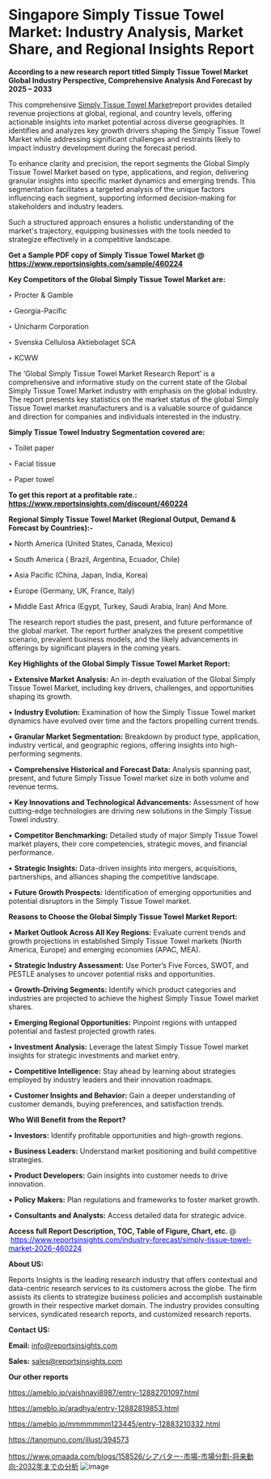 # Singapore Simply Tissue Towel Market: Industry Analysis, Market Share, and Regional Insights Report

<strong>According to a new research report titled Simply Tissue Towel Market Global Industry Perspective, Comprehensive Analysis And Forecast by 2025 – 2033</strong>

This comprehensive <a href=https://www.reportsinsights.com/sample/460224>Simply Tissue Towel Market</a>report provides detailed revenue projections at global, regional, and country levels, offering actionable insights into market potential across diverse geographies. It identifies and analyzes key growth drivers shaping the Simply Tissue Towel Market while addressing significant challenges and restraints likely to impact industry development during the forecast period.

To enhance clarity and precision, the report segments the Global Simply Tissue Towel Market based on type, applications, and region, delivering granular insights into specific market dynamics and emerging trends. This segmentation facilitates a targeted analysis of the unique factors influencing each segment, supporting informed decision-making for stakeholders and industry leaders.

Such a structured approach ensures a holistic understanding of the market's trajectory, equipping businesses with the tools needed to strategize effectively in a competitive landscape.

<strong>Get a Sample PDF copy of Simply Tissue Towel Market </strong><strong>@<a href=https://www.reportsinsights.com/sample/460224 style=color:#0000ff;> https://www.reportsinsights.com/sample/460224</a></strong></font>

<strong>Key Competitors of the Global Simply Tissue Towel Market are:</strong>

‣ Procter & Gamble

‣ Georgia-Pacific

‣ Unicharm Corporation

‣ Svenska Cellulosa Aktiebolaget SCA

‣ KCWW

The ‘Global Simply Tissue Towel Market Research Report’ is a comprehensive and informative study on the current state of the Global Simply Tissue Towel Market industry with emphasis on the global industry. The report presents key statistics on the market status of the global Simply Tissue Towel market manufacturers and is a valuable source of guidance and direction for companies and individuals interested in the industry.

<strong>Simply Tissue Towel Industry Segmentation covered are:</strong>

‣ Toilet paper

‣ Facial tissue

‣ Paper towel

<strong>To get this report at a profitable rate.: <a href=https://www.reportsinsights.com/discount/460224 style=color:#0000ff;>https://www.reportsinsights.com/discount/460224</a></strong></font>

<strong>Regional Simply Tissue Towel Market (Regional Output, Demand &amp; Forecast by Countries):-</strong>

• North America (United States, Canada, Mexico)

• South America ( Brazil, Argentina, Ecuador, Chile)

• Asia Pacific (China, Japan, India, Korea)

• Europe (Germany, UK, France, Italy)

• Middle East Africa (Egypt, Turkey, Saudi Arabia, Iran) And More.

The research report studies the past, present, and future performance of the global market. The report further analyzes the present competitive scenario, prevalent business models, and the likely advancements in offerings by significant players in the coming years.

<strong>Key Highlights of the Global Simply Tissue Towel Market Report:</strong>

• <strong>Extensive Market Analysis:</strong> An in-depth evaluation of the Global Simply Tissue Towel Market, including key drivers, challenges, and opportunities shaping its growth.

• <strong>Industry Evolution:</strong> Examination of how the Simply Tissue Towel market dynamics have evolved over time and the factors propelling current trends.

• <strong>Granular Market Segmentation:</strong> Breakdown by product type, application, industry vertical, and geographic regions, offering insights into high-performing segments.

• <strong>Comprehensive Historical and Forecast Data:</strong> Analysis spanning past, present, and future Simply Tissue Towel market size in both volume and revenue terms.

• <strong>Key Innovations and Technological Advancements:</strong> Assessment of how cutting-edge technologies are driving new solutions in the Simply Tissue Towel industry.

• <strong>Competitor Benchmarking:</strong> Detailed study of major Simply Tissue Towel market players, their core competencies, strategic moves, and financial performance.

• <strong>Strategic Insights:</strong> Data-driven insights into mergers, acquisitions, partnerships, and alliances shaping the competitive landscape.

• <strong>Future Growth Prospects:</strong> Identification of emerging opportunities and potential disruptors in the Simply Tissue Towel market.

<strong>Reasons to Choose the Global Simply Tissue Towel Market Report:</strong>

• <strong>Market Outlook Across All Key Regions:</strong> Evaluate current trends and growth projections in established Simply Tissue Towel markets (North America, Europe) and emerging economies (APAC, MEA).

• <strong>Strategic Industry Assessment:</strong> Use Porter’s Five Forces, SWOT, and PESTLE analyses to uncover potential risks and opportunities.

• <strong>Growth-Driving Segments:</strong> Identify which product categories and industries are projected to achieve the highest Simply Tissue Towel market shares.

• <strong>Emerging Regional Opportunities:</strong> Pinpoint regions with untapped potential and fastest projected growth rates.

• <strong>Investment Analysis:</strong> Leverage the latest Simply Tissue Towel market insights for strategic investments and market entry.

• <strong>Competitive Intelligence:</strong> Stay ahead by learning about strategies employed by industry leaders and their innovation roadmaps.

• <strong>Customer Insights and Behavior:</strong> Gain a deeper understanding of customer demands, buying preferences, and satisfaction trends.

<strong>Who Will Benefit from the Report?</strong>

• <strong>Investors:</strong> Identify profitable opportunities and high-growth regions.

• <strong>Business Leaders:</strong> Understand market positioning and build competitive strategies.

• <strong>Product Developers:</strong> Gain insights into customer needs to drive innovation.

• <strong>Policy Makers:</strong> Plan regulations and frameworks to foster market growth.

• <strong>Consultants and Analysts:</strong> Access detailed data for strategic advice.
</ul>
<strong>Access full Report Description, TOC, Table of Figure, Chart, etc. </strong>@  <a href=https://www.reportsinsights.com/industry-forecast/simply-tissue-towel-market-2026-460224 style=color:#0000ff;>https://www.reportsinsights.com/industry-forecast/simply-tissue-towel-market-2026-460224</a></font>

<strong><strong>About US</strong>:</strong>

Reports Insights is the leading research industry that offers contextual and data-centric research services to its customers across the globe. The firm assists its clients to strategize business policies and accomplish sustainable growth in their respective market domain. The industry provides consulting services, syndicated research reports, and customized research reports.

<strong>Contact US:</strong>

<p class=""""><b>Email:</b> <a href=mailto:info@reportsinsights.com>info@reportsinsights.com</a></p>
<p class=""""><b>Sales:</b> <a href=mailto:sales@reportsinsights.com>sales@reportsinsights.com</a></p>

<strong>Our other reports</strong>

<a href=https://ameblo.jp/vaishnavi8987/entry-12882701097.html>https://ameblo.jp/vaishnavi8987/entry-12882701097.html</a>

<a href=https://ameblo.jp/aradhya/entry-12882819853.html>https://ameblo.jp/aradhya/entry-12882819853.html</a>

<a href=https://ameblo.jp/mmmmmmm123445/entry-12883210332.html>https://ameblo.jp/mmmmmmm123445/entry-12883210332.html</a>

<a href=https://tanomuno.com/illust/394573>https://tanomuno.com/illust/394573</a>

<a href=https://www.omaada.com/blogs/158526/シアバター-市場-市場分割-将来動向-2032年までの分析>https://www.omaada.com/blogs/158526/シアバター-市場-市場分割-将来動向-2032年までの分析</a>
![image](https://github.com/user-attachments/assets/b337b139-274a-4d21-a127-1d08ddcc500f)
